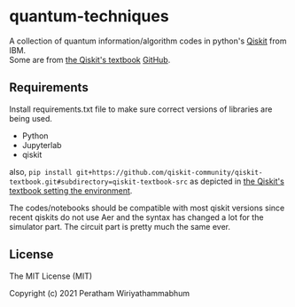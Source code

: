 # quantum-techniques
A collection of quantum information/algorithm codes in python's [Qiskit](https://qiskit.org/) from IBM.\
Some are from [the Qiskit's textbook](https://qiskit.org/textbook) [GitHub](https://github.com/Qiskit/textbook/tree/main/notebooks).

## Requirements
Install requirements.txt file to make sure correct versions of libraries are being used.

* Python 
* Jupyterlab
* qiskit

also, ```pip install git+https://github.com/qiskit-community/qiskit-textbook.git#subdirectory=qiskit-textbook-src```
as depicted in [the Qiskit's textbook setting the environment](https://qiskit.org/textbook/ch-prerequisites/setting-the-environment.html). 

The codes/notebooks should be compatible with most qiskit versions since recent qiskits do not use Aer and the syntax has changed a lot for the simulator part. The circuit part is pretty much the same ever.

## License

The MIT License (MIT)

Copyright (c) 2021 Peratham Wiriyathammabhum
